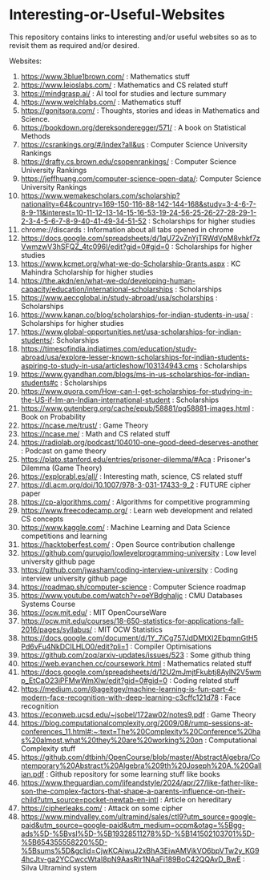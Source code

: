 # Interesting-or-Useful-Websites
This repository contains links to interesting and/or useful websites so as to revisit them as required and/or desired.

Websites:
1. https://www.3blue1brown.com/ : Mathematics stuff
2. https://www.leioslabs.com/ : Mathematics and CS related stuff
3. https://mindgrasp.ai/ : AI tool for studies and lecture summary
4. https://www.welchlabs.com/ : Mathematics stuff
5. https://gonitsora.com/ : Thoughts, stories and ideas in Mathematics and Science.
6. https://bookdown.org/dereksonderegger/571/ : A book on Statistical Methods
7. https://csrankings.org/#/index?all&us : Computer Science University Rankings
8. https://drafty.cs.brown.edu/csopenrankings/ : Computer Science University Rankings
9. https://jeffhuang.com/computer-science-open-data/: Computer Science University Rankings
10. https://www.wemakescholars.com/scholarship?nationality=64&country=169-150-116-88-142-144-168&study=3-4-6-7-8-9-11&interest=10-11-12-13-14-15-16-53-19-24-56-25-26-27-28-29-1-2-3-4-5-6-7-8-9-40-41-49-34-51-52 : Scholarships for higher studies
11. chrome://discards : Information about all tabs opened in chrome
12. https://docs.google.com/spreadsheets/d/1qU72vZnYjTRWdVpM8vhkf7zVwmzwV3hSFQZ_4tc096I/edit?gid=0#gid=0 : Scholarships for higher studies
13. https://www.kcmet.org/what-we-do-Scholarship-Grants.aspx : KC Mahindra Scholarship for higher studies
14. https://the.akdn/en/what-we-do/developing-human-capacity/education/international-scholarships : Scholarships
15. https://www.aeccglobal.in/study-abroad/usa/scholarships : Scholarships
16. https://www.kanan.co/blog/scholarships-for-indian-students-in-usa/ : Scholarships for higher studies
17. https://www.global-opportunities.net/usa-scholarships-for-indian-students/: Scholarships
18. https://timesofindia.indiatimes.com/education/study-abroad/usa/explore-lesser-known-scholarships-for-indian-students-aspiring-to-study-in-usa/articleshow/103134943.cms : Scholarships
19. https://www.gyandhan.com/blogs/ms-in-us-scholarships-for-indian-students#c : Scholarships
20. https://www.quora.com/How-can-I-get-scholarships-for-studying-in-the-US-if-Im-an-Indian-international-student : Scholarships
21. https://www.gutenberg.org/cache/epub/58881/pg58881-images.html : Book on Probability
22. https://ncase.me/trust/ : Game Theory
23. https://ncase.me/ : Math and CS related stuff
24. https://radiolab.org/podcast/104010-one-good-deed-deserves-another : Podcast on game theory
25. https://plato.stanford.edu/entries/prisoner-dilemma/#Aca : Prisoner's Dilemma (Game Theory)
26. https://explorabl.es/all/ : Interesting math, science, CS related stuff
27. https://dl.acm.org/doi/10.1007/978-3-031-17433-9_2 : FUTURE cipher paper
28. https://cp-algorithms.com/ : Algorithms for competitive programming
29.  https://www.freecodecamp.org/ : Learn web development and related CS concepts
30.  https://www.kaggle.com/ : Machine Learning and Data Science competitions and learning
31.  https://hacktoberfest.com/ : Open Source contribution challenge
32.  https://github.com/gurugio/lowlevelprogramming-university : Low level university github page
33.  https://github.com/jwasham/coding-interview-university : Coding interview university github page
34.  https://roadmap.sh/computer-science : Computer Science roadmap
35.  https://www.youtube.com/watch?v=oeYBdghaIjc : CMU Databases Systems Course
36.  https://ocw.mit.edu/ : MIT OpenCourseWare
37.  https://ocw.mit.edu/courses/18-650-statistics-for-applications-fall-2016/pages/syllabus/ : MIT OCW Statistics
38.  https://docs.google.com/document/d/1Y_7iCg757JdDMtXI2EbqmnGtH5Pd6vFu4NkDCILHLO0/edit?pli=1 : Compiler Optimisations
39.  https://github.com/zoq/arxiv-updates/issues/523 : Some github thing
40.  https://web.evanchen.cc/coursework.html : Mathematics related stuff
41.  https://docs.google.com/spreadsheets/d/12U2mJmjtFkubtj8AylN2V5wmp_EtCaO23iPFMwWmXlw/edit?gid=0#gid=0 : Coding related stuff
42.  https://medium.com/@ageitgey/machine-learning-is-fun-part-4-modern-face-recognition-with-deep-learning-c3cffc121d78 : Face recognition
43.  https://econweb.ucsd.edu/~jsobel/172aw02/notes9.pdf : Game Theory
44.  https://blog.computationalcomplexity.org/2009/08/rump-sessions-at-conferences_11.html#:~:text=The%20Complexity%20Conference%20has%20almost,what%20they%20are%20working%20on : Computational Complexity stuff
45.  https://github.com/dtbinh/OpenCourse/blob/master/AbstractAlgebra/Contemporary%20Abstract%20Algebra%209th%20Joseph%20A.%20Gallian.pdf : Github repository for some learning stuff like books
46.  https://www.theguardian.com/lifeandstyle/2024/apr/27/like-father-like-son-the-complex-factors-that-shape-a-parents-influence-on-their-child?utm_source=pocket-newtab-en-intl : Article on hereditary
47.  https://cipherleaks.com/ : Attack on some cipher
48.  https://www.mindvalley.com/ultramind/sales/ctl9?utm_source=google-paid&utm_source=google-paid&utm_medium=ocpm&otag=%5Bgg-ads%5D-%5Bvsl%5D-%5B19328511278%5D-%5B141502103701%5D-%5B654355558220%5D-%5Bsums%5D&gclid=CjwKCAjwuJ2xBhA3EiwAMVjkVO6bpVTw2y_KG94hcJtv-ga2YCCwccWtaI8pN9AasRlr1NAaFi189BoC42QQAvD_BwE : Silva Ultramind system
